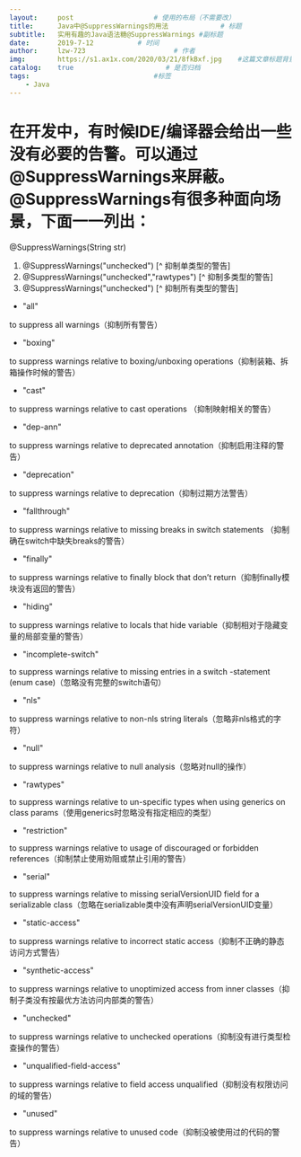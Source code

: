 ```yaml
---
layout:     post                    # 使用的布局（不需要改）
title:      Java中@SuppressWarnings的用法             # 标题 
subtitle:   实用有趣的Java语法糖@SuppressWarnings #副标题
date:       2019-7-12           # 时间
author:     lzw-723                      # 作者
img:        https://s1.ax1x.com/2020/03/21/8fkBxf.jpg    #这篇文章标题背景图片
catalog:    true                       # 是否归档
tags:                               #标签
    - Java
---
```

# 在开发中，有时候IDE/编译器会给出一些没有必要的告警。可以通过@SuppressWarnings来屏蔽。@SuppressWarnings有很多种面向场景，下面一一列出：

@SuppressWarnings(String str)
1. @SuppressWarnings("unchecked")  [^ 抑制单类型的警告]
2. @SuppressWarnings("unchecked","rawtypes")  [^ 抑制多类型的警告]
3. @SuppressWarnings("unchecked")  [^ 抑制所有类型的警告]


* "all"

to suppress all warnings（抑制所有警告）

* "boxing"

to suppress warnings relative to boxing/unboxing operations（抑制装箱、拆箱操作时候的警告）

* "cast"

to suppress warnings relative to cast operations （抑制映射相关的警告）

* "dep-ann"

to suppress warnings relative to deprecated annotation（抑制启用注释的警告）

* "deprecation"

to suppress warnings relative to deprecation（抑制过期方法警告）

* "fallthrough"

to suppress warnings relative to missing breaks in switch statements （抑制确在switch中缺失breaks的警告）

* "finally"

to suppress warnings relative to finally block that don’t return（抑制finally模块没有返回的警告）

* "hiding"

to suppress warnings relative to locals that hide variable（抑制相对于隐藏变量的局部变量的警告）

* "incomplete-switch"

to suppress warnings relative to missing entries in a switch -statement (enum case)（忽略没有完整的switch语句）

* "nls"

to suppress warnings relative to non-nls string literals（忽略非nls格式的字符）

* "null"

to suppress warnings relative to null analysis（忽略对null的操作）

* "rawtypes"

to suppress warnings relative to un-specific types when using generics on class params（使用generics时忽略没有指定相应的类型）

* "restriction"

to suppress warnings relative to usage of discouraged or forbidden references（抑制禁止使用劝阻或禁止引用的警告）

* "serial"

to suppress warnings relative to missing serialVersionUID field for a serializable class（忽略在serializable类中没有声明serialVersionUID变量）

* "static-access"

to suppress warnings relative to incorrect static access（抑制不正确的静态访问方式警告）

* "synthetic-access"

to suppress warnings relative to unoptimized access from inner classes（抑制子类没有按最优方法访问内部类的警告）
* "unchecked"

to suppress warnings relative to unchecked operations（抑制没有进行类型检查操作的警告）

* "unqualified-field-access"

to suppress warnings relative to field access unqualified（抑制没有权限访问的域的警告）

* "unused"

to suppress warnings relative to unused code（抑制没被使用过的代码的警告）
